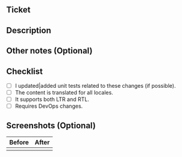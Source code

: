 ## Ticket

<!--- URL of the ticket --->

## Description

<!--- A short summary of the feature or fix that is required and
the solution that is being put in place --->

## Other notes (Optional)

<!--- Any additional information that would be useful to a reviewer --->

## Checklist

- [ ] I updated|added unit tests related to these changes (if possible).
- [ ] The content is translated for all locales.
- [ ] It supports both LTR and RTL.
- [ ] Requires DevOps changes.

## Screenshots (Optional)

| Before | After |
| :----: | :---: |
|        |       |
